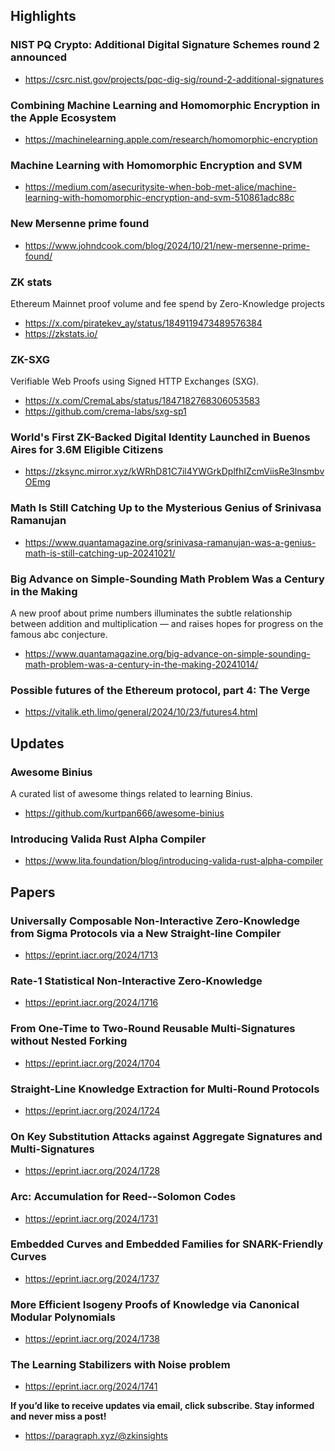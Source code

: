 ## Highlights
### NIST PQ Crypto: Additional Digital Signature Schemes round 2 announced
- <https://csrc.nist.gov/projects/pqc-dig-sig/round-2-additional-signatures>
### Combining Machine Learning and Homomorphic Encryption in the Apple Ecosystem
- <https://machinelearning.apple.com/research/homomorphic-encryption>
### Machine Learning with Homomorphic Encryption and SVM
- <https://medium.com/asecuritysite-when-bob-met-alice/machine-learning-with-homomorphic-encryption-and-svm-510861adc88c>
### New Mersenne prime found
- <https://www.johndcook.com/blog/2024/10/21/new-mersenne-prime-found/>
### ZK stats
Ethereum Mainnet proof volume and fee spend by Zero-Knowledge projects
- <https://x.com/piratekev_ay/status/1849119473489576384>
- <https://zkstats.io/>
### ZK-SXG
Verifiable Web Proofs using Signed HTTP Exchanges (SXG). 
- <https://x.com/CremaLabs/status/1847182768306053583>
- <https://github.com/crema-labs/sxg-sp1>
### World's First ZK-Backed Digital Identity Launched in Buenos Aires for 3.6M Eligible Citizens
- <https://zksync.mirror.xyz/kWRhD81C7il4YWGrkDplfhIZcmViisRe3lnsmbvOEmg>
### Math Is Still Catching Up to the Mysterious Genius of Srinivasa Ramanujan
- <https://www.quantamagazine.org/srinivasa-ramanujan-was-a-genius-math-is-still-catching-up-20241021/>
### Big Advance on Simple-Sounding Math Problem Was a Century in the Making
A new proof about prime numbers illuminates the subtle relationship between addition and multiplication — and raises hopes for progress on the famous abc conjecture.
- <https://www.quantamagazine.org/big-advance-on-simple-sounding-math-problem-was-a-century-in-the-making-20241014/>
### Possible futures of the Ethereum protocol, part 4: The Verge
- <https://vitalik.eth.limo/general/2024/10/23/futures4.html>


## Updates
### Awesome Binius
A curated list of awesome things related to learning Binius.
- <https://github.com/kurtpan666/awesome-binius>
### Introducing Valida Rust Alpha Compiler
- <https://www.lita.foundation/blog/introducing-valida-rust-alpha-compiler>
## Papers
### Universally Composable Non-Interactive Zero-Knowledge from Sigma Protocols via a New Straight-line Compiler
- <https://eprint.iacr.org/2024/1713>
### Rate-1 Statistical Non-Interactive Zero-Knowledge
- <https://eprint.iacr.org/2024/1716>
### From One-Time to Two-Round Reusable Multi-Signatures without Nested Forking
- <https://eprint.iacr.org/2024/1704>
### Straight-Line Knowledge Extraction for Multi-Round Protocols
- <https://eprint.iacr.org/2024/1724>
### On Key Substitution Attacks against Aggregate Signatures and Multi-Signatures
- <https://eprint.iacr.org/2024/1728>
### Arc: Accumulation for Reed--Solomon Codes
- <https://eprint.iacr.org/2024/1731>
### Embedded Curves and Embedded Families for SNARK-Friendly Curves
- <https://eprint.iacr.org/2024/1737>
### More Efficient Isogeny Proofs of Knowledge via Canonical Modular Polynomials
- <https://eprint.iacr.org/2024/1738>
### The Learning Stabilizers with Noise problem
- <https://eprint.iacr.org/2024/1741>

**If you’d like to receive updates via email, click subscribe. Stay informed and never miss a post!**

- <https://paragraph.xyz/@zkinsights>

